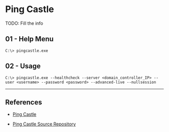 # Ping Castle

TODO: Fill the info

## 01 - Help Menu

```
C:\> pingcastle.exe
```

## 02 - Usage

```
C:\> pingcastle.exe --healthcheck --server <domain_controller_IP> --user <username> --password <password> --advanced-live --nullsession
```

---
## References

- [Ping Castle](https://www.pingcastle.com)

- [Ping Castle Source Repository](https://github.com/vletoux/pingcastle)